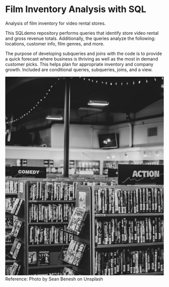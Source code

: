 # Film Inventory Analysis with SQL
Analysis of film inventory for video rental stores. 

This SQLdemo repository performs queries that identify store video rental and gross revenue totals. 
Additionally, the queries analyze the following: locations, customer info, film genres, and more.

The purpose of developing subqueries and joins with the code is to provide a quick forecast where business is thriving as well as 
the most in demand customer picks. This helps plan for appropriate inventory and company growth.
Included are conditional queries, subqueries, joins, and a view. 

![VideoStore](VideoStore.jpg)
Reference: Photo by Sean Benesh on Unsplash

